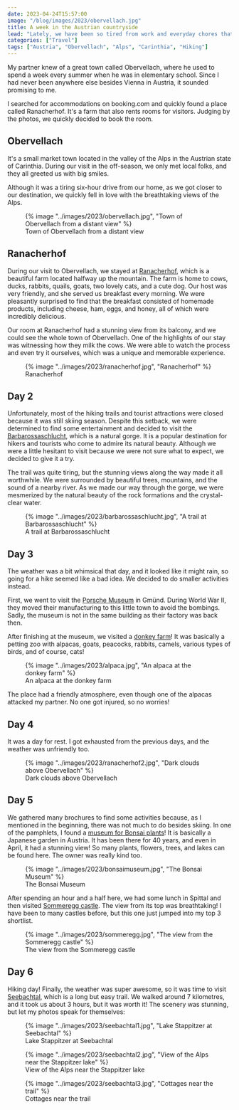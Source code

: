 ```yaml
---
date: 2023-04-24T15:57:00
image: "/blog/images/2023/obervellach.jpg"
title: A week in the Austrian countryside
lead: "Lately, we have been so tired from work and everyday chores that we decided to take a week off and spend it in the Alps."
categories: ["Travel"]
tags: ["Austria", "Obervellach", "Alps", "Carinthia", "Hiking"]
---
```


My partner knew of a great town called Obervellach, where he used to spend a week every summer when he was in elementary school. Since I had never been anywhere else besides Vienna in Austria, it sounded promising to me.

I searched for accommodations on booking.com and quickly found a place called Ranacherhof. It's a farm that also rents rooms for visitors. Judging by the photos, we quickly decided to book the room.

## Obervellach
It's a small market town located in the valley of the Alps in the Austrian state of Carinthia. During our visit in the off-season, we only met local folks, and they all greeted us with big smiles.

Although it was a tiring six-hour drive from our home, as we got closer to our destination, we quickly fell in love with the breathtaking views of the Alps.

<figure>
    <picture>
        {% image "../images/2023/obervellach.jpg", "Town of Obervellach from a distant view" %}
    </picture>
    <figcaption>Town of Obervellach from a distant view</figcaption>
</figure>

## Ranacherhof
During our visit to Obervellach, we stayed at [Ranacherhof](https://www.ranacherhof.com/), which is a beautiful farm located halfway up the mountain. The farm is home to cows, ducks, rabbits, quails, goats, two lovely cats, and a cute dog. Our host was very friendly, and she served us breakfast every morning. We were pleasantly surprised to find that the breakfast consisted of homemade products, including cheese, ham, eggs, and honey, all of which were incredibly delicious.

Our room at Ranacherhof had a stunning view from its balcony, and we could see the whole town of Obervellach. One of the highlights of our stay was witnessing how they milk the cows. We were able to watch the process and even try it ourselves, which was a unique and memorable experience.

<figure>
    <picture>
        {% image "../images/2023/ranacherhof.jpg", "Ranacherhof" %}
    </picture>
    <figcaption>Ranacherhof</figcaption>
</figure>

## Day 2
Unfortunately, most of the hiking trails and tourist attractions were closed because it was still skiing season. Despite this setback, we were determined to find some entertainment and decided to visit the [Barbarossaschlucht](https://www.tourismus-muehldorf.at/sport-freizeit/wandern/barbarossaschlucht/), which is a natural gorge.
It is a popular destination for hikers and tourists who come to admire its natural beauty. Although we were a little hesitant to visit because we were not sure what to expect, we decided to give it a try.

The trail was quite tiring, but the stunning views along the way made it all worthwhile. We were surrounded by beautiful trees, mountains, and the sound of a nearby river. As we made our way through the gorge, we were mesmerized by the natural beauty of the rock formations and the crystal-clear water.

<figure>
    <picture>
        {% image "../images/2023/barbarossaschlucht.jpg", "A trail at Barbarossaschlucht" %}
    </picture>
    <figcaption>A trail at Barbarossaschlucht</figcaption>
</figure>

## Day 3
The weather was a bit whimsical that day, and it looked like it might rain, so going for a hike seemed like a bad idea. We decided to do smaller activities instead.

First, we went to visit the [Porsche Museum](http://www.auto-museum.at/) in Gmünd. During World War II, they moved their manufacturing to this little town to avoid the bombings. Sadly, the museum is not in the same building as their factory was back then.

After finishing at the museum, we visited a [donkey farm](http://www.eselpark.at/index.php/home)! It was basically a petting zoo with alpacas, goats, peacocks, rabbits, camels, various types of birds, and of course, cats!

<figure>
    <picture>
        {% image "../images/2023/alpaca.jpg", "An alpaca at the donkey farm" %}
    </picture>
    <figcaption>An alpaca at the donkey farm</figcaption>
</figure>

The place had a friendly atmosphere, even though one of the alpacas attacked my partner. No one got injured, so no worries!

## Day 4
It was a day for rest. I got exhausted from the previous days, and the weather was unfriendly too.

<figure>
    <picture>
        {% image "../images/2023/ranacherhof2.jpg", "Dark clouds above Obervellach" %}
    </picture>
    <figcaption>Dark clouds above Obervellach</figcaption>
</figure>

## Day 5
We gathered many brochures to find some activities because, as I mentioned in the beginning, there was not much to do besides skiing. In one of the pamphlets, I found a [museum for Bonsai plants](https://www.bonsai.at/)! It is basically a Japanese garden in Austria. It has been there for 40 years, and even in April, it had a stunning view! So many plants, flowers, trees, and lakes can be found here. The owner was really kind too.

<figure>
    <picture>
        {% image "../images/2023/bonsaimuseum.jpg", "The Bonsai Museum" %}
    </picture>
    <figcaption>The Bonsai Museum</figcaption>
</figure>

After spending an hour and a half here, we had some lunch in Spittal and then visited [Sommeregg castle](https://www.sommeregg.at/). The view from its top was breathtaking! I have been to many castles before, but this one just jumped into my top 3 shortlist.

<figure>
    <picture>
        {% image "../images/2023/sommeregg.jpg", "The view from the Sommeregg castle" %}
    </picture>
    <figcaption>The view from the Sommeregg castle</figcaption>
</figure>

## Day 6
Hiking day!
Finally, the weather was super awesome, so it was time to visit [Seebachtal](https://www.alltrails.com/trail/austria/carinthia/naturlehrweg-seebachtal), which is a long but easy trail.
We walked around 7 kilometres, and it took us about 3 hours, but it was worth it! The scenery was stunning, but let my photos speak for themselves:


<figure>
    <picture>
        {% image "../images/2023/seebachtal1.jpg", "Lake Stappitzer at Seebachtal" %}
    </picture>
    <figcaption>Lake Stappitzer at Seebachtal</figcaption>
</figure>

<figure>
    <picture>
        {% image "../images/2023/seebachtal2.jpg", "View of the Alps near the Stappitzer lake" %}
    </picture>
    <figcaption>View of the Alps near the Stappitzer lake</figcaption>
</figure>

<figure>
    <picture>
        {% image "../images/2023/seebachtal3.jpg", "Cottages near the trail" %}
    </picture>
    <figcaption>Cottages near the trail</figcaption>
</figure>